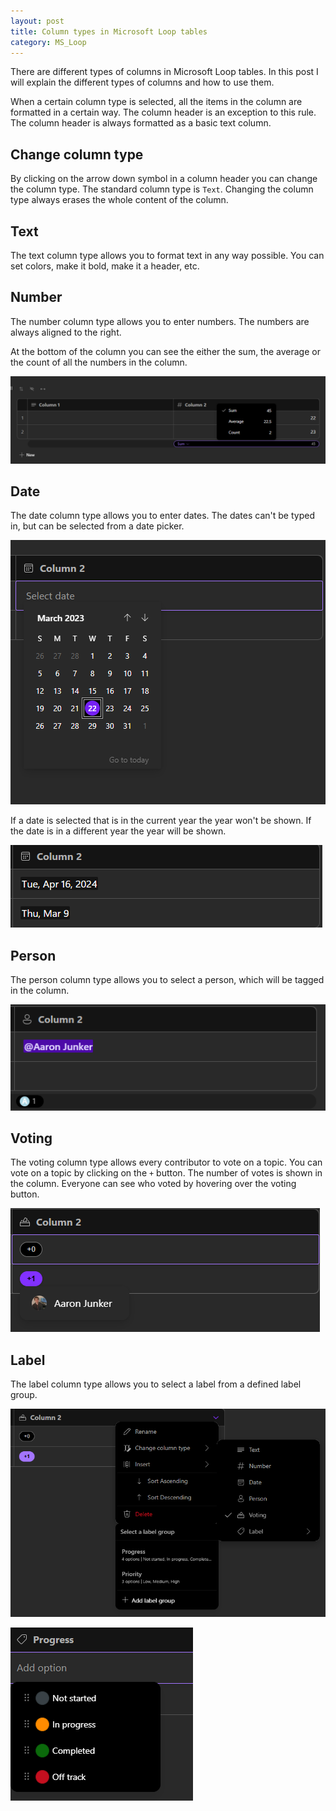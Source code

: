 ```yaml
---
layout: post
title: Column types in Microsoft Loop tables
category: MS_Loop
---
```


There are different types of columns in Microsoft Loop tables. In this post I will explain the different types of columns and how to use them.

When a certain column type is selected, all the items in the column are formatted in a certain way. The column header is an exception to this rule. The column header is always formatted as a basic text column.

## Change column type

By clicking on the arrow down symbol in a column header you can change the column type. The standard column type is `Text`. Changing the column type always erases the whole content of the column.

## Text

The text column type allows you to format text in any way possible. You can set colors, make it bold, make it a header, etc.

## Number

The number column type allows you to enter numbers. The numbers are always aligned to the right.

At the bottom of the column you can see the either the sum, the average or the count of all the numbers in the column.

![Number column type](/images/loop-table-column-type-number.png)

## Date

The date column type allows you to enter dates. The dates can't be typed in, but can be selected from a date picker.

![Date column type](/images/loop-table-column-type-date.png)

If a date is selected that is in the current year the year won't be shown. If the date is in a different year the year will be shown.

![Date column type with year displayed](/images/loop-table-column-type-date-year.png)

## Person

The person column type allows you to select a person, which will be tagged in the column.

![Person column type](/images/loop-table-column-type-person.png)

## Voting

The voting column type allows every contributor to vote on a topic. You can vote on a topic by clicking on the `+` button. The number of votes is shown in the column. Everyone can see who voted by hovering over the voting button.

![Voting column type](/images/loop-table-column-type-voting.png)

## Label

The label column type allows you to select a label from a defined label group.

![Add label column type](/images/loop-table-column-type-label-1.png)

![Select label in label column type](/images/loop-table-column-type-label-2.png)
